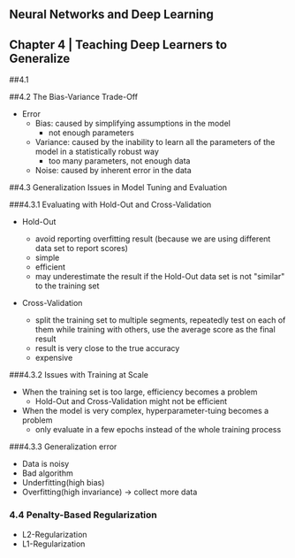 Neural Networks and Deep Learning
---
Chapter 4 | Teaching Deep Learners to Generalize
---

##4.1

##4.2 The Bias-Variance Trade-Off
- Error
    - Bias: caused by simplifying assumptions in the model
        - not enough parameters
    - Variance: caused by the inability to learn all the parameters of the model in a statistically robust way
        - too many parameters, not enough data
    - Noise: caused by inherent error in the data

##4.3 Generalization Issues in Model Tuning and Evaluation

###4.3.1 Evaluating with Hold-Out and Cross-Validation

- Hold-Out
    - avoid reporting overfitting result (because we are using different data set to report scores)
    - simple
    - efficient
    - may underestimate the result if the Hold-Out data set is not "similar" to the training set

- Cross-Validation
    - split the training set to multiple segments, repeatedly test on each of them while training with others,
    use the average score as the final result 
    - result is very close to the true accuracy
    - expensive
    
###4.3.2 Issues with Training at Scale
- When the training set is too large, efficiency becomes a problem
    - Hold-Out and Cross-Validation might not be efficient
- When the model is very complex, hyperparameter-tuing becomes a problem
    - only evaluate in a few epochs instead of the whole training process
    
###4.3.3 Generalization error 
- Data is noisy
- Bad algorithm
- Underfitting(high bias)
- Overfitting(high invariance) -> collect more data

### 4.4 Penalty-Based Regularization
- L2-Regularization
- L1-Regularization